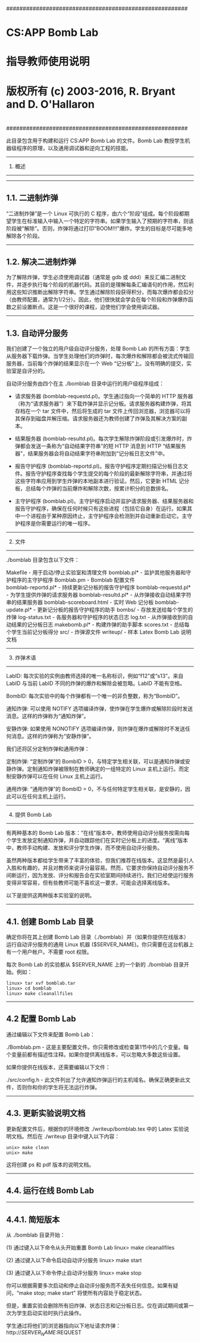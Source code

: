 #######################################################
# CS:APP Bomb Lab
# 指导教师使用说明
#
# 版权所有 (c) 2003-2016, R. Bryant and D. O'Hallaron
#
#######################################################

此目录包含用于构建和运行 CS:APP Bomb Lab 的文件。Bomb Lab 教授学生机器级程序的原理，以及通用调试器和逆向工程的技能。

***********
1. 概述
***********

----
1.1. 二进制炸弹
----
“二进制炸弹”是一个 Linux 可执行的 C 程序，由六个“阶段”组成。每个阶段都期望学生在标准输入中输入一个特定的字符串。如果学生输入了预期的字符串，则该阶段被“解除”。否则，炸弹将通过打印“BOOM!!!”爆炸。学生的目标是尽可能多地解除各个阶段。

----
1.2. 解决二进制炸弹
----
为了解除炸弹，学生必须使用调试器（通常是 gdb 或 ddd）来反汇编二进制文件，并逐步执行每个阶段的机器代码。其目的是理解每条汇编语句的作用，然后利用这些知识推断出解除字符串。学生通过解除阶段获得积分，而每次爆炸都会扣分（由教师配置，通常为1/2分）。因此，他们很快就会学会在每个阶段和炸弹爆炸函数之前设置断点。这是一个很好的课程，迫使他们学会使用调试器。

----
1.3. 自动评分服务
----
我们创建了一个独立的用户级自动评分服务，处理 Bomb Lab 的所有方面：学生从服务器下载炸弹。当学生处理他们的炸弹时，每次爆炸和解除都会被流式传输回服务器，当前每个炸弹的结果显示在一个 Web “记分板”上。没有明确的提交，实验室是自评分的。

自动评分服务由四个在主 ./bomblab 目录中运行的用户级程序组成：

- 请求服务器 (bomblab-requestd.pl)。学生通过指向一个简单的 HTTP 服务器（称为“请求服务器”）来下载炸弹并显示记分板。请求服务器构建炸弹，将其存档在一个 tar 文件中，然后将生成的 tar 文件上传回浏览器，浏览器可以将其保存到磁盘并解压缩。请求服务器还为教师创建了炸弹及其解决方案的副本。

- 结果服务器 (bomblab-resultd.pl)。每次学生解除炸弹阶段或引发爆炸时，炸弹都会发送一条称为“自动结果字符串”的短 HTTP 消息到 HTTP “结果服务器”，结果服务器会将自动结果字符串附加到“记分板日志文件”中。

- 报告守护程序 (bomblab-reportd.pl)。报告守护程序定期扫描记分板日志文件。报告守护程序查找每个学生提交的每个阶段的最新解除字符串，并通过将这些字符串应用到学生炸弹的本地副本进行验证。然后，它更新 HTML 记分板，总结每个炸弹的当前爆炸和解除次数，按累计积分的总数排名。

- 主守护程序 (bomblab.pl)。主守护程序启动并监护请求服务器、结果服务器和报告守护程序，确保在任何时候只有这些进程（包括它自身）在运行。如果其中一个进程由于某种原因终止，主守护程序会检测到并自动重新启动它。主守护程序是你需要运行的唯一程序。

********
2. 文件
********
./bomblab 目录包含以下文件：

Makefile                - 用于启动/停止实验室和清理文件
bomblab.pl*             - 监护其他服务器和守护程序的主守护程序
Bomblab.pm              - Bomblab 配置文件    
bomblab-reportd.pl*     - 持续更新记分板的报告守护程序
bomblab-requestd.pl*    - 为学生提供炸弹的请求服务器
bomblab-resultd.pl*     - 从炸弹接收自动结果字符串的结果服务器
bomblab-scoreboard.html - 实时 Web 记分板
bomblab-update.pl*      - 更新记分板的报告守护程序的助手
bombs/                  - 存放发送给每个学生的炸弹
log-status.txt          - 各服务器和守护程序的状态日志
log.txt                 - 从炸弹接收到的自动结果的记分板日志
makebomb.pl*            - 构建炸弹的助手脚本
scores.txt              - 总结每个学生当前记分板得分
src/                    - 炸弹源文件
writeup/                - 样本 Latex Bomb Lab 说明文档

*******************
3. 炸弹术语
*******************

LabID: 每次实验的实例由教师选择的唯一名称标识，例如“f12”或“s13”。来自 LabID 与当前 LabID 不同的炸弹的爆炸和解除会被忽略。LabID 不能有空格。

BombID: 每次实验中的每个炸弹都有一个唯一的非负整数，称为“BombID”。

通知炸弹: 可以使用 NOTIFY 选项编译炸弹，使炸弹在学生爆炸或解除阶段时发送消息。这样的炸弹称为“通知炸弹”。

安静炸弹: 如果使用 NONOTIFY 选项编译炸弹，则炸弹在爆炸或解除时不发送任何消息。这样的炸弹称为“安静炸弹”。

我们还将区分定制炸弹和通用炸弹：

定制炸弹: “定制炸弹”的 BombID > 0，与特定学生相关联，可以是通知炸弹或安静炸弹。定制通知炸弹被限制在教师确定的一组特定的 Linux 主机上运行。而定制安静炸弹可以在任何 Linux 主机上运行。

通用炸弹: “通用炸弹”的 BombID = 0，不与任何特定学生相关联，是安静的，因此可以在任何主机上运行。

************************
4. 提供 Bomb Lab
************************
有两种基本的 Bomb Lab 版本：“在线”版本中，教师使用自动评分服务按需向每个学生发放定制通知炸弹，并自动跟踪他们在实时记分板上的进度。“离线”版本中，教师手动构建、发放和评分学生炸弹，而不使用自动评分服务。

虽然两种版本都给学生带来了丰富的体验，但我们推荐在线版本。这显然是最引人入胜和有趣的，并且对教师来说评分最容易。然而，它要求你保持自动评分服务不间断运行，因为发放、评分和报告会在实验室期间持续进行。我们已经使运行服务变得非常容易，但有些教师可能不喜欢这一要求，可能会选择离线版本。

以下是提供这两种版本实验室的说明。

---
4.1. 创建 Bomb Lab 目录
---
确定你将在其上创建 Bomb Lab 目录（./bomblab）并（如果你提供在线版本）运行自动评分服务的通用 Linux 机器 ($SERVER_NAME)。你只需要在这台机器上有一个用户帐户。不需要 root 权限。

每次 Bomb Lab 的实验都从 $SERVER_NAME 上的一个新的 ./bomblab 目录开始。例如：

    linux> tar xvf bomblab.tar
    linux> cd bomblab   
    linux> make cleanallfiles

---
4.2 配置 Bomb Lab
---
通过编辑以下文件来配置 Bomb Lab：

./Bomblab.pm - 这是主要配置文件。你只需修改或检查第1节中的几个变量。每个变量前都有描述性注释。如果你提供离线版本，可以忽略大多数这些设置。

如果你提供在线版本，还需要编辑以下文件：

./src/config.h - 此文件列出了允许通知炸弹运行的主机域名。确保正确更新此文件，否则你和你的学生将无法运行炸弹。

----
4.3. 更新实验说明文档
---

更新配置文件后，根据你的环境修改 ./writeup/bomblab.tex 中的 Latex 实验说明文档。然后在 ./writeup 目录中键入以下内容：

	unix> make clean
	unix> make 

这将创建 ps 和 pdf 版本的说明文档。

---
4.4. 运行在线 Bomb Lab
---

------
4.4.1. 简短版本
------
从 ./bomblab 目录开始：

(1) 通过键入以下命令从头开始重置 Bomb Lab
linux> make cleanallfiles

(2) 通过键入以下命令启动自动评分服务
linux> make start

(3) 通过键入以下命令停止自动评分服务
linux> make stop

你可以根据需要多次启动和停止自动评分服务而不丢失任何信息。如果有疑问，“make stop; make start” 将使所有内容处于稳定状态。

但是，重置实验会删除所有旧炸弹、状态日志和记分板日志。仅在调试期间或第一次为学生启动实验时执行此操作。

学生通过将他们的浏览器指向以下地址请求炸弹：
http://$SERVER_NAME:$REQUEST